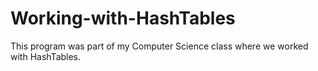 # Working-with-HashTables
This program was part of my Computer Science class where we worked with HashTables. 
